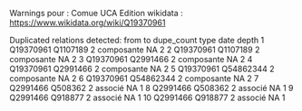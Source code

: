 Warnings pour : Comue UCA
Edition wikidata : https://www.wikidata.org/wiki/Q19370961 

Duplicated relations detected:
        from        to dupe_count       type date depth
1  Q19370961  Q1107189          2 composante   NA     2
2  Q19370961  Q1107189          2 composante   NA     2
3  Q19370961  Q2991466          2 composante   NA     2
4  Q19370961  Q2991466          2 composante   NA     2
5  Q19370961 Q54862344          2 composante   NA     2
6  Q19370961 Q54862344          2 composante   NA     2
7   Q2991466   Q508362          2    associé   NA     1
8   Q2991466   Q508362          2    associé   NA     1
9   Q2991466   Q918877          2    associé   NA     1
10  Q2991466   Q918877          2    associé   NA     1 

